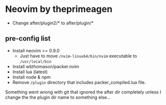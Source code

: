 # Neovim by theprimeagen

- Change after/plugin2/* to after/plugin/*

## pre-config list
- Install neovim >= 0.9.0
  - Just have to move `/nvim-linux64/bin/nvim` executable to `/usr/local/bin`
- Install wbthomason/packer.nvim
- Install lua (latest)
- Install node & npm
- Remove `/plugin` directory that includes packer_compiled.lua file.

Something went wrong with git that ignored the after dir completely 
unless I change the the plugin dir name to something else...

